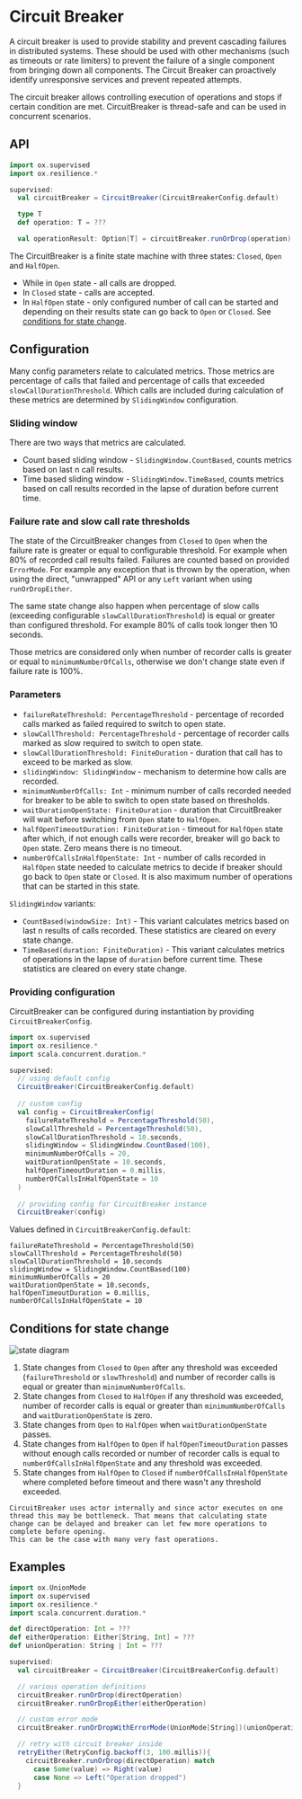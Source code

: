 # Circuit Breaker

A circuit breaker is used to provide stability and prevent cascading failures in distributed systems. 
These should be used with other mechanisms (such as timeouts or rate limiters) to prevent the failure of a single component from bringing down all components.
The Circuit Breaker can proactively identify unresponsive services and prevent repeated attempts.

The circuit breaker allows controlling execution of operations and stops if certain condition are met. CircuitBreaker is thread-safe and can be used in concurrent scenarios.

## API

```scala
import ox.supervised
import ox.resilience.*

supervised:
  val circuitBreaker = CircuitBreaker(CircuitBreakerConfig.default)

  type T
  def operation: T = ???

  val operationResult: Option[T] = circuitBreaker.runOrDrop(operation)
```

The CircuitBreaker is a finite state machine with three states: `Closed`, `Open` and `HalfOpen`.
- While in `Open` state - all calls are dropped.
- In `Closed` state - calls are accepted.
- In `HalfOpen` state - only configured number of call can be started and depending on their results state can go back to `Open` or `Closed`. See [conditions for state change](#conditions-for-state-change).


## Configuration

Many config parameters relate to calculated metrics. Those metrics are percentage of calls that failed and percentage of calls that exceeded `slowCallDurationThreshold`. 
Which calls are included during calculation of these metrics are determined by `SlidingWindow` configuration.

### Sliding window

There are two ways that metrics are calculated.

- Count based sliding window - `SlidingWindow.CountBased`, counts metrics based on last n call results.
- Time based sliding window - `SlidingWindow.TimeBased`, counts metrics based on call results recorded in the lapse of duration before current time.

### Failure rate and slow call rate thresholds

The state of the CircuitBreaker changes from `Closed` to `Open` when the failure rate is greater or equal to configurable threshold. For example when 80% of recorded call results failed.
Failures are counted based on provided `ErrorMode`. For example any exception that is thrown by the operation, when using the direct, "unwrapped" API or any `Left` variant when using `runOrDropEither`.

The same state change also happen when percentage of slow calls (exceeding configurable `slowCallDurationThreshold`) is equal or greater than configured threshold. For example 80% of calls took longer then 10 seconds.

Those metrics are considered only when number of recorder calls is greater or equal to `minimumNumberOfCalls`, otherwise we don't change state even if failure rate is 100%.

### Parameters

- `failureRateThreshold: PercentageThreshold` - percentage of recorded calls marked as failed required to switch to open state.
- `slowCallThreshold: PercentageThreshold` - percentage of recorder calls marked as slow required to switch to open state.
- `slowCallDurationThreshold: FiniteDuration` - duration that call has to exceed to be marked as slow.
- `slidingWindow: SlidingWindow` - mechanism to determine how calls are recorded.
- `minimumNumberOfCalls: Int` - minimum number of calls recorded needed for breaker to be able to switch to open state based on thresholds.
- `waitDurationOpenState: FiniteDuration` - duration that CircuitBreaker will wait before switching from `Open` state to `HalfOpen`.
- `halfOpenTimeoutDuration: FiniteDuration` - timeout for `HalfOpen` state after which, if not enough calls were recorder, breaker will go back to `Open` state. Zero means there is no timeout.
- `numberOfCallsInHalfOpenState: Int` - number of calls recorded in `HalfOpen` state needed to calculate metrics to decide if breaker should go back to `Open` state or `Closed`. It is also maximum number of operations that can be started in this state.

`SlidingWindow` variants:

- `CountBased(windowSize: Int)` - This variant calculates metrics based on last n results of calls recorded. These statistics are cleared on every state change.
- `TimeBased(duration: FiniteDuration)` - This variant calculates metrics of operations in the lapse of `duration` before current time. These statistics are cleared on every state change.

### Providing configuration

CircuitBreaker can be configured during instantiation by providing `CircuitBreakerConfig`.

```scala
import ox.supervised
import ox.resilience.*
import scala.concurrent.duration.*

supervised:
  // using default config
  CircuitBreaker(CircuitBreakerConfig.default)
  
  // custom config
  val config = CircuitBreakerConfig(
    failureRateThreshold = PercentageThreshold(50),
    slowCallThreshold = PercentageThreshold(50),
    slowCallDurationThreshold = 10.seconds,
    slidingWindow = SlidingWindow.CountBased(100),
    minimumNumberOfCalls = 20,
    waitDurationOpenState = 10.seconds,
    halfOpenTimeoutDuration = 0.millis,
    numberOfCallsInHalfOpenState = 10
  )
  
  // providing config for CircuitBreaker instance
  CircuitBreaker(config)
```

Values defined in `CircuitBreakerConfig.default`:

```
failureRateThreshold = PercentageThreshold(50)
slowCallThreshold = PercentageThreshold(50)
slowCallDurationThreshold = 10.seconds
slidingWindow = SlidingWindow.CountBased(100)
minimumNumberOfCalls = 20
waitDurationOpenState = 10.seconds,
halfOpenTimeoutDuration = 0.millis,
numberOfCallsInHalfOpenState = 10
```

## Conditions for state change

![state diagram](/_static/state-diagram-cb.svg)

1. State changes from `Closed` to `Open` after any threshold was exceeded (`failureThreshold` or `slowThreshold`) and number of recorder calls is equal or greater than `minimumNumberOfCalls`.
2. State changes from `Closed` to `HalfOpen` if any threshold was exceeded, number of recorder calls is equal or greater than `minimumNumberOfCalls` and `waitDurationOpenState` is zero.
3. State changes from `Open` to `HalfOpen` when `waitDurationOpenState` passes.
4. State changes from `HalfOpen` to `Open` if `halfOpenTimeoutDuration` passes without enough calls recorded or number of recorder calls is equal to `numberOfCallsInHalfOpenState` and any threshold was exceeded.
5. State changes from `HalfOpen` to `Closed` if `numberOfCallsInHalfOpenState` where completed before timeout and there wasn't any threshold exceeded.


```{note}
CircuitBreaker uses actor internally and since actor executes on one thread this may be bottleneck. That means that calculating state change can be delayed and breaker can let few more operations to complete before opening.
This can be the case with many very fast operations.
```

## Examples

```scala
import ox.UnionMode
import ox.supervised
import ox.resilience.*
import scala.concurrent.duration.*

def directOperation: Int = ???
def eitherOperation: Either[String, Int] = ???
def unionOperation: String | Int = ???

supervised:
  val circuitBreaker = CircuitBreaker(CircuitBreakerConfig.default)

  // various operation definitions
  circuitBreaker.runOrDrop(directOperation)
  circuitBreaker.runOrDropEither(eitherOperation)

  // custom error mode
  circuitBreaker.runOrDropWithErrorMode(UnionMode[String])(unionOperation)

  // retry with circuit breaker inside
  retryEither(RetryConfig.backoff(3, 100.millis)){
    circuitBreaker.runOrDrop(directOperation) match
      case Some(value) => Right(value)
      case None => Left("Operation dropped")
  }
```
